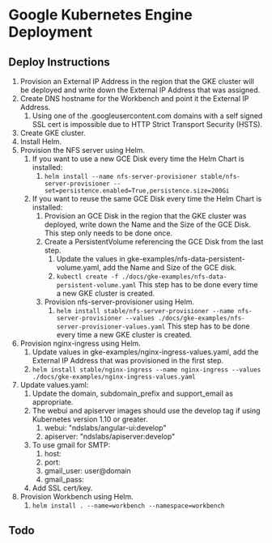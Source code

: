 Google Kubernetes Engine Deployment
===================================

Deploy Instructions
-------------------

1. Provision an External IP Address in the region that the GKE cluster will be 
deployed and write down the External IP Address that was assigned. 
1. Create DNS hostname for the Workbench and point it the External IP Address. 
    1. Using one of the .googleusercontent.com domains with a self signed SSL cert is 
    impossible due to HTTP Strict Transport Security (HSTS).  
1. Create GKE cluster.
1. Install Helm.
1. Provision the NFS server using Helm.
    1. If you want to use a new GCE Disk every time the Helm Chart is installed:
        1. `helm install --name nfs-server-provisioner stable/nfs-server-provisioner --set=persistence.enabled=True,persistence.size=200Gi`
    1. If you want to reuse the same GCE Disk every time the Helm Chart is installed:
        1. Provision an GCE Disk in the region that the GKE cluster was deployed, write down the Name and the Size of the GCE Disk. This step only needs to be done once.
        1. Create a PersistentVolume referencing the GCE Disk from the last step.
            1. Update the values in gke-examples/nfs-data-persistent-volume.yaml, add the Name and Size of the GCE disk. 
            1. `kubectl create -f ./docs/gke-examples/nfs-data-persistent-volume.yaml` This step has to be done every time a new GKE cluster is created.
        1. Provision nfs-server-provisioner using Helm.  
            1. `helm install stable/nfs-server-provisioner --name nfs-server-provisioner --values ./docs/gke-examples/nfs-server-provisioner-values.yaml` This step has to be done every time a new GKE cluster is created.
1. Provision nginx-ingress using Helm.
    1. Update values in gke-examples/nginx-ingress-values.yaml, add the External IP Address that was provisioned in the first step. 
    1. `helm install stable/nginx-ingress --name nginx-ingress --values ./docs/gke-examples/nginx-ingress-values.yaml`
1. Update values.yaml:
    1. Update the domain, subdomain_prefix and support_email as appropriate.
    1. The webui and apiserver images should use the develop tag if using Kubernetes 
    version 1.10 or greater.
        1. webui: "ndslabs/angular-ui:develop"
        1. apiserver: "ndslabs/apiserver:develop" 
    1. To use gmail for SMTP:
        1. host: 
        1. port: 
        1. gmail_user: user@domain
        1. gmail_pass: <app password>        
    1. Add SSL cert/key.
1. Provision Workbench using Helm.
    1. `helm install . --name=workbench --namespace=workbench`


Todo
----
